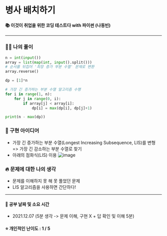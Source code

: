 # 병사 배치하기
#### 📚 이것이 취업을 위한 코딩 테스트다 with 파이썬 (나동빈)

-----
### 👩‍💻 나의 풀이
```python
n = int(input())
array = list(map(int, input().split()))
# 순서를 뒤집어 '최장 증가 부분 수열' 문제로 변환
array.reverse()

dp = [1]*n

# 가장 긴 증가하는 부분 수열 알고리즘 수행
for i in range(1, n):
    for j in range(0, i):
        if array[j] < array[i]:
            dp[i] = max(dp[i], dp[j]+1)

print(n - max(dp))
 ```

### 🔑 구현 아이디어
- 가장 긴 증가하는 부분 수열(Longest Increasing Subsequence, LIS)를 변형
    => 가장 긴 감소하는 부분 수열로 찾기
- 아래의 점화식(LIS) 이용
    ![image](https://user-images.githubusercontent.com/44939208/145132294-e5239f34-1fbf-4e8b-a795-e8541930b7f5.png)

  
### 🔥‍ 문제에 대한 나의 생각
- 문제를 이해하지 못 해 못 풀었던 문제
- LIS 알고리즘을 사용하면 간단하다!

-------------
#### 📅 공부 날짜 및 소요 시간
- 2021.12.07 (5분 생각 -> 문제 이해, 구현 X + 답 확인 및 이해 5분)  
#### ⭐ 개인적인 난이도 : 1 / 5